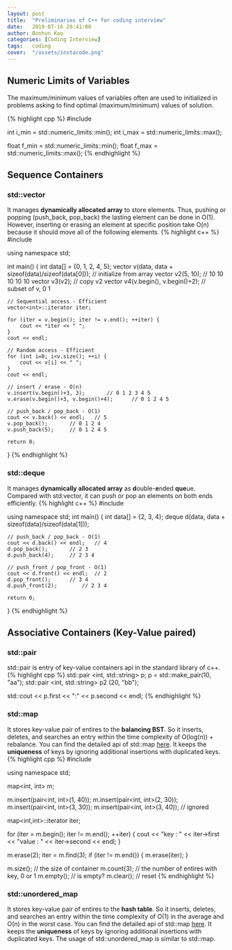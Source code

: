 ```yaml
---
layout: post
title:  "Preliminaries of C++ for coding interview"
date:   2019-07-16 20:41:00
author: Bonhun Koo
categories: [Coding Interview]
tags:	coding
cover:  "/assets/instacode.png"
---
```


## Numeric Limits of Variables
The maximum/minimum values of variables often are used to initialized in problems asking to find optimal (maximum/minimum) values of solution.

{% highlight cpp %}
#include <limits>

int i_min = std::numeric_limits<int>::min();
int i_max = std::numeric_limits<int>::max();

float f_min = std::numeric_limits<float>::min();
float f_max = std::numeric_limits<float>::max();
{% endhighlight %}

## Sequence Containers
### std::vector
It manages <b>dynamically allocated array</b> to store elements.
Thus, pushing or popping (push_back, pop_back) the lasting element can be done in O(1).
However, inserting or erasing an element at specific position take O(n) because it should move all of the following elements.
{% highlight c++ %}
#include <vector>

using namespace std;

int main() {
	int data[] = {0, 1, 2, 4, 5};
	vector<int> v(data, data + sizeof(data)/sizeof(data[0]));       // initialize from array
	vector<int> v2(5, 10);	// 10 10 10 10 10
	vector<int> v3(v2);		// copy v2
	vector<int> v4(v.begin(), v.begin()+2);		// subset of v, 0 1

	// Sequential access - Efficient
	vector<int>::iterator iter;

	for (iter = v.begin(); iter != v.end(); ++iter) {
		cout << *iter << " ";
    }
    cout << endl;

    // Random access - Efficient
    for (int i=0; i<v.size(); ++i) {
    	cout << v[i] << " ";
    }
    cout << endl;

    // insert / erase - O(n)
    v.insert(v.begin()+3, 3);		// 0 1 2 3 4 5
    v.erase(v.begin()+3, v.begin()+4);		// 0 1 2 4 5

	// push_back / pop_back - O(1)
	cout << v.back() << endl;	// 5
    v.pop_back();		// 0 1 2 4
    v.push_back(5);		// 0 1 2 4 5

    return 0;
}
{% endhighlight %}

### std::deque
It manages <b>dynamically allocated array</b> as <b>d</b>ouble-<b>e</b>nded <b>que</b>ue.
Compared with std:vector, it can push or pop an elements on both ends efficiently.
{% highlight c++ %}
#include <deque>

using namespace std;
int main() {
	int data[] = {2, 3, 4};
	deque<int> d(data, data + sizeof(data)/sizeof(data[1]));

	// push_back / pop_back - O(1)
	cout << d.back() << endl;	// 4
    d.pop_back();		// 2 3
    d.push_back(4);		// 2 3 4

	// push_front / pop_front - O(1)
	cout << d.front() << endl;	// 2
    d.pop_front();		// 3 4
    d.push_front(2);		// 2 3 4

	return 0;
}
{% endhighlight %}

## Associative Containers (Key-Value paired)
### std::pair
std::pair is entry of key-value containers api in the standard library of c++.
{% highlight cpp %}
std::pair <int, std::string> p;
p = std::make_pair(10, "aa");
std::pair <int, std::string> p2 (20, "bb");

std::cout << p.first << ":" << p.second << endl;
{% endhighlight %}

### std::map
It stores key-value pair of entires to the <b>balancing BST</b>.
So it inserts, deletes, and searches an entry within the time complexity of O(log(n)) + rebalance.
You can find the detailed api of std::map [here][map_api].
It keeps the <b>uniqueness</b> of keys by ignoring additional insertions with duplicated keys.
{% highlight cpp %}
#include <map>

using namespace std;

map<int, int> m;

m.insert(pair<int, int>(1, 40));
m.insert(pair<int, int>(2, 30));
m.insert(pair<int, int>(3, 30));
m.insert(pair<int, int>(3, 40));	// ignored

map<int,int>::iterator iter;

for (iter = m.begin(); iter != m.end(); ++iter) {
	cout << "key : " << iter->first \
		<< "value : " << iter->second << endl;
}

m.erase(2);
iter = m.find(3);
if (iter != m.end()) {
	m.erase(iter);
}

m.size();	// the size of container
m.count(3);	// the number of entires with key, 0 or 1
m.empty();	// is empty?
m.clear();	// reset
{% endhighlight %}

### std::unordered_map
It stores key-value pair of entires to the <b>hash table</b>.
So it inserts, deletes, and searches an entry within the time complexity of O(1) in the average and O(n) in the worst case.
You can find the detailed api of std::map [here][unordered_map_api].
It keeps the <b>uniqueness</b> of keys by ignoring additional insertions with duplicated keys.
The usage of std::unordered_map is similar to std::map.

[map_api]: http://www.cplusplus.com/reference/map/map/
[unordered_map_api]: http://www.cplusplus.com/reference/unordered_map/unordered_map/
